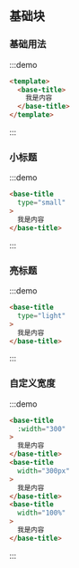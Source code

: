 ## 基础块

### 基础用法

:::demo
```html
<template>
  <base-title>
    我是内容
  </base-title>
</template>
```
:::

### 小标题

:::demo
```html
<base-title
  type="small"
>
  我是内容
</base-title>
```
:::

### 亮标题

:::demo
```html
<base-title
  type="light"
>
  我是内容
</base-title>
```
:::

### 自定义宽度

:::demo
```html
<base-title
  :width="300"
>
  我是内容
</base-title>
<base-title
  width="300px"
>
  我是内容
</base-title>
<base-title
  width="100%"
>
  我是内容
</base-title>
```
:::